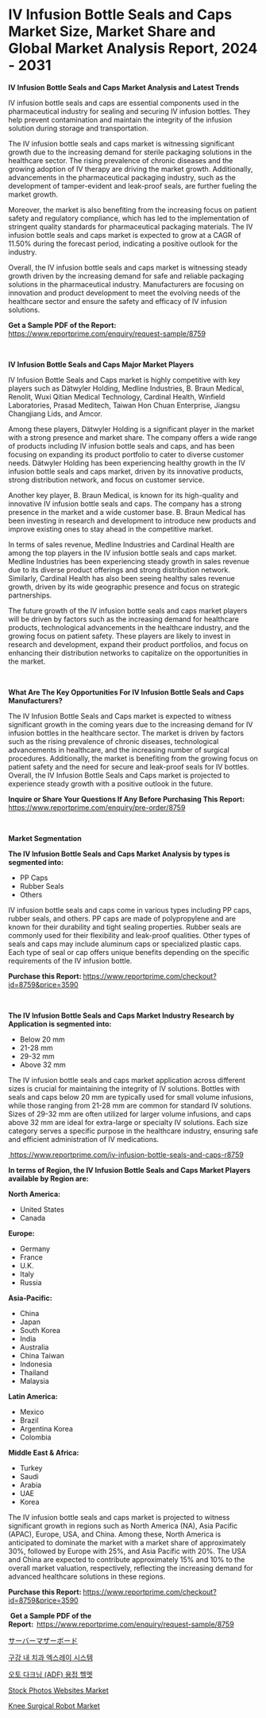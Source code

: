 <p><h1>IV Infusion Bottle Seals and Caps Market Size, Market Share and Global Market Analysis Report, 2024 - 2031</h1></p><p><strong>IV Infusion Bottle Seals and Caps Market Analysis and Latest Trends</strong></p>
<p><p>IV infusion bottle seals and caps are essential components used in the pharmaceutical industry for sealing and securing IV infusion bottles. They help prevent contamination and maintain the integrity of the infusion solution during storage and transportation.</p><p>The IV infusion bottle seals and caps market is witnessing significant growth due to the increasing demand for sterile packaging solutions in the healthcare sector. The rising prevalence of chronic diseases and the growing adoption of IV therapy are driving the market growth. Additionally, advancements in the pharmaceutical packaging industry, such as the development of tamper-evident and leak-proof seals, are further fueling the market growth.</p><p>Moreover, the market is also benefiting from the increasing focus on patient safety and regulatory compliance, which has led to the implementation of stringent quality standards for pharmaceutical packaging materials. The IV infusion bottle seals and caps market is expected to grow at a CAGR of 11.50% during the forecast period, indicating a positive outlook for the industry.</p><p>Overall, the IV infusion bottle seals and caps market is witnessing steady growth driven by the increasing demand for safe and reliable packaging solutions in the pharmaceutical industry. Manufacturers are focusing on innovation and product development to meet the evolving needs of the healthcare sector and ensure the safety and efficacy of IV infusion solutions.</p></p>
<p><strong>Get a Sample PDF of the Report:&nbsp;</strong> <a href="https://www.reportprime.com/enquiry/request-sample/8759">https://www.reportprime.com/enquiry/request-sample/8759</a></p>
<p>&nbsp;</p>
<p><strong>IV Infusion Bottle Seals and Caps Major Market Players</strong></p>
<p><p>IV Infusion Bottle Seals and Caps market is highly competitive with key players such as Dätwyler Holding, Medline Industries, B. Braun Medical, Renolit, Wuxi Qitian Medical Technology, Cardinal Health, Winfield Laboratories, Prasad Meditech, Taiwan Hon Chuan Enterprise, Jiangsu Changjiang Lids, and Amcor. </p><p>Among these players, Dätwyler Holding is a significant player in the market with a strong presence and market share. The company offers a wide range of products including IV infusion bottle seals and caps, and has been focusing on expanding its product portfolio to cater to diverse customer needs. Dätwyler Holding has been experiencing healthy growth in the IV infusion bottle seals and caps market, driven by its innovative products, strong distribution network, and focus on customer service.</p><p>Another key player, B. Braun Medical, is known for its high-quality and innovative IV infusion bottle seals and caps. The company has a strong presence in the market and a wide customer base. B. Braun Medical has been investing in research and development to introduce new products and improve existing ones to stay ahead in the competitive market.</p><p>In terms of sales revenue, Medline Industries and Cardinal Health are among the top players in the IV infusion bottle seals and caps market. Medline Industries has been experiencing steady growth in sales revenue due to its diverse product offerings and strong distribution network. Similarly, Cardinal Health has also been seeing healthy sales revenue growth, driven by its wide geographic presence and focus on strategic partnerships.</p><p>The future growth of the IV infusion bottle seals and caps market players will be driven by factors such as the increasing demand for healthcare products, technological advancements in the healthcare industry, and the growing focus on patient safety. These players are likely to invest in research and development, expand their product portfolios, and focus on enhancing their distribution networks to capitalize on the opportunities in the market.</p></p>
<p>&nbsp;</p>
<p><strong>What Are The Key Opportunities For IV Infusion Bottle Seals and Caps Manufacturers?</strong></p>
<p><p>The IV Infusion Bottle Seals and Caps market is expected to witness significant growth in the coming years due to the increasing demand for IV infusion bottles in the healthcare sector. The market is driven by factors such as the rising prevalence of chronic diseases, technological advancements in healthcare, and the increasing number of surgical procedures. Additionally, the market is benefiting from the growing focus on patient safety and the need for secure and leak-proof seals for IV bottles. Overall, the IV Infusion Bottle Seals and Caps market is projected to experience steady growth with a positive outlook in the future.</p></p>
<p><strong>Inquire or Share Your Questions If Any Before Purchasing This Report:</strong> <a href="https://www.reportprime.com/enquiry/pre-order/8759">https://www.reportprime.com/enquiry/pre-order/8759</a></p>
<p>&nbsp;</p>
<p><strong>Market Segmentation</strong></p>
<p><strong>The IV Infusion Bottle Seals and Caps Market Analysis by types is segmented into:</strong></p>
<p><ul><li>PP Caps</li><li>Rubber Seals</li><li>Others</li></ul></p>
<p><p>IV infusion bottle seals and caps come in various types including PP caps, rubber seals, and others. PP caps are made of polypropylene and are known for their durability and tight sealing properties. Rubber seals are commonly used for their flexibility and leak-proof qualities. Other types of seals and caps may include aluminum caps or specialized plastic caps. Each type of seal or cap offers unique benefits depending on the specific requirements of the IV infusion bottle.</p></p>
<p><strong>Purchase this Report:&nbsp;</strong><a href="https://www.reportprime.com/checkout?id=8759&price=3590">https://www.reportprime.com/checkout?id=8759&price=3590</a></p>
<p>&nbsp;</p>
<p><strong>The IV Infusion Bottle Seals and Caps Market Industry Research by Application is segmented into:</strong></p>
<p><ul><li>Below 20 mm</li><li>21-28 mm</li><li>29-32 mm</li><li>Above 32 mm</li></ul></p>
<p><p>The IV infusion bottle seals and caps market application across different sizes is crucial for maintaining the integrity of IV solutions. Bottles with seals and caps below 20 mm are typically used for small volume infusions, while those ranging from 21-28 mm are common for standard IV solutions. Sizes of 29-32 mm are often utilized for larger volume infusions, and caps above 32 mm are ideal for extra-large or specialty IV solutions. Each size category serves a specific purpose in the healthcare industry, ensuring safe and efficient administration of IV medications.</p></p>
<p><a href="https://www.reportprime.com/iv-infusion-bottle-seals-and-caps-r8759">&nbsp;https://www.reportprime.com/iv-infusion-bottle-seals-and-caps-r8759</a></p>
<p><strong>In terms of Region, the IV Infusion Bottle Seals and Caps Market Players available by Region are:</strong></p>
<p>
    <p> <strong> North America: </strong>
        <ul>
            <li>United States</li>
            <li>Canada</li>
        </ul>
        </p> 
    <p> <strong> Europe: </strong>
        <ul>
            <li>Germany</li>
            <li>France</li>
            <li>U.K.</li>
            <li>Italy</li>
            <li>Russia</li>
        </ul>
        </p> 
    <p> <strong> Asia-Pacific: </strong>
        <ul>
            <li>China</li>
            <li>Japan</li>
            <li>South Korea</li>
            <li>India</li>
            <li>Australia</li>
            <li>China Taiwan</li>
            <li>Indonesia</li>
            <li>Thailand</li>
            <li>Malaysia</li>
        </ul>
        </p> 
    <p> <strong> Latin America: </strong>
        <ul>
            <li>Mexico</li>
            <li>Brazil</li>
            <li>Argentina Korea</li>
            <li>Colombia</li>
        </ul>
        </p> 
    <p> <strong> Middle East & Africa: </strong>
        <ul>
            <li>Turkey</li>
            <li>Saudi</li>
            <li>Arabia</li>
            <li>UAE</li>
            <li>Korea</li>
        </ul>
    </p>
    </p>
<p><p>The IV infusion bottle seals and caps market is projected to witness significant growth in regions such as North America (NA), Asia Pacific (APAC), Europe, USA, and China. Among these, North America is anticipated to dominate the market with a market share of approximately 30%, followed by Europe with 25%, and Asia Pacific with 20%. The USA and China are expected to contribute approximately 15% and 10% to the overall market valuation, respectively, reflecting the increasing demand for advanced healthcare solutions in these regions.</p></p>
<p><strong>Purchase this Report: </strong><a href="https://www.reportprime.com/checkout?id=8759&price=3590">https://www.reportprime.com/checkout?id=8759&price=3590</a></p>
<p>&nbsp;<strong>Get a Sample PDF of the Report:&nbsp;&nbsp;</strong><a href="https://www.reportprime.com/enquiry/request-sample/8759">https://www.reportprime.com/enquiry/request-sample/8759</a></p>
<p><strong></strong></p>
<p><p><a href="https://github.com/laurenreichert/Market-Research-Report-List-2/blob/main/490190176595.md">サーバーマザーボード</a></p><p><a href="https://github.com/marufmohassin05/Market-Research-Report-List-1/blob/main/903927897639.md">구강 내 치과 엑스레이 시스템</a></p><p><a href="https://github.com/kimvicki3212024/Market-Research-Report-List-1/blob/main/369824597636.md">오토 다크닝 (ADF) 용접 헬멧</a></p><p><a href="https://issuu.com/reportprime-2/docs/stock-photos-websites-market-size-2030.pptx">Stock Photos Websites Market</a></p><p><a href="https://github.com/kulaberyasin52/Market-Research-Report-List-1/blob/main/knee-surgical-robot-market.md">Knee Surgical Robot Market</a></p></p>